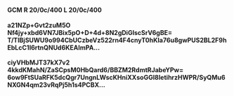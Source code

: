 #### GCM R 20/0c/400 L 20/0c/400
**a21NZp+Gvt2zuM5O**<br/>**Nf4jy+xbd6VN7JBix5pO+D+4d+8N2gDiGlscSrV6gBE=**<br/>**T/TIBjSUWU9o994CbUCzbeVz522rn4F4cnyT0hKla76u8gwPUS2BL2F9hEbLcC1l6rtnQNUd6KEAImPA...**<br/><br/>
**ciyVHbMJT37kX7v2**<br/>**4kkdKMahN/ZaSCpsM0HbQard6/BBZM2RdmtRJabeYPw=**<br/>**6ow9FtSUaRFK5dcQgr7UngnLWscKHniXXsoGGI8IetihrzHWPR/SyQMu6NXGN4qm23vRqPj5h1s4PCBX...**
